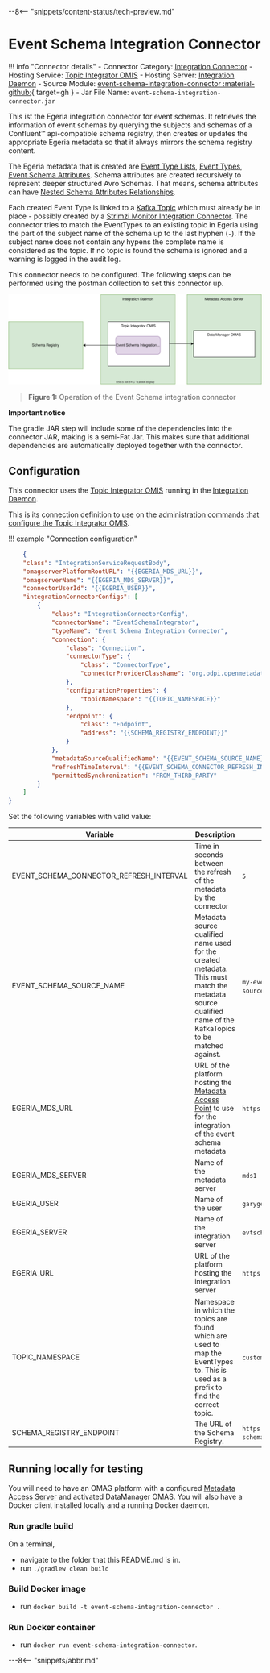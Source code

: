 <!-- SPDX-License-Identifier: CC-BY-4.0 -->
<!-- Copyright Contributors to the ODPi Egeria project. -->

--8<-- "snippets/content-status/tech-preview.md"

# Event Schema Integration Connector

!!! info "Connector details"
    - Connector Category: [Integration Connector](/concepts/integration-connector)
    - Hosting Service: [Topic Integrator OMIS](/services/omis/topic-integrator/overview)
    - Hosting Server: [Integration Daemon](/concepts/integration-daemon)
    - Source Module: [event-schema-integration-connector :material-github:](https://github.com/odpi/egeria-connector-integration-event-schema){ target=gh }
    - Jar File Name: `event-schema-integration-connector.jar`

This ist the Egeria integration connector for event schemas. It retrieves the information of event schemas by querying the subjects and schemas of a Confluent&trade; api-compatible schema registry, then creates or updates the appropriate Egeria metadata so that it always mirrors the schema registry content.

The Egeria metadata that is created are [Event Type Lists](https://egeria-project.org/types/5/0535-Event-Schemas/#eventtypelist), [Event Types](https://egeria-project.org/types/5/0535-Event-Schemas/#eventtype), [Event Schema Attributes](https://egeria-project.org/types/5/0535-Event-Schemas/#eventschemaattribute). Schema attributes are created recursively to represent deeper structured Avro Schemas. That means, schema attributes can have [Nested Schema Attributes Relationships](https://egeria-project.org/types/5/0505-Schema-Attributes/?h=nestedsche#nestedschemaattribute-relationship).

Each created Event Type is linked to a [Kafka Topic](https://egeria-project.org/types/2/0223-Events-and-Logs/?h=kafkatopic#kafkatopic) which must already be in place - possibly created by a [Strimzi Monitor Integration Connector](https://egeria-project.org/connectors/integration/strimzi-monitor-integration-connector/?h=strimzi). The connector tries to match the EventTypes to an existing topic in Egeria using the part of the subject name of the schema up to the last hyphen (`-`). If the subject name does not contain any hypens the complete name is considered as the topic. If no topic is found the schema is ignored and a warning is logged in the audit log.

This connector needs to be configured. The following steps can be performed using the postman collection to set this connector up.


![Figure 1](event-schema-integration-connector.svg)
> **Figure 1:** Operation of the Event Schema integration connector

__Important notice__

The gradle JAR step will include some of the dependencies into the connector JAR, making is a semi-Fat Jar. This makes sure that additional dependencies are automatically deployed together with the connector.


## Configuration

This connector uses the [Topic Integrator OMIS](/services/omis/topic-integrator/overview) running in the [Integration Daemon](/concepts/integration-daemon).

This is its connection definition to use on the [administration commands that configure the Topic Integrator OMIS](/guides/admin/servers/configuring-an-integration-daemon/#configure-the-integration-services).

!!! example "Connection configuration"
```json linenums="1" hl_lines="14"
    {
    "class": "IntegrationServiceRequestBody",
    "omagserverPlatformRootURL": "{{EGERIA_MDS_URL}}",
    "omagserverName": "{{EGERIA_MDS_SERVER}}",
    "connectorUserId": "{{EGERIA_USER}}",
    "integrationConnectorConfigs": [
        {
            "class": "IntegrationConnectorConfig",
            "connectorName": "EventSchemaIntegrator",
            "typeName": "Event Schema Integration Connector",
            "connection": {
                "class": "Connection",
                "connectorType": {
                    "class": "ConnectorType",
                    "connectorProviderClassName": "org.odpi.openmetadata.adapters.connectors.integration.eventschema.EventSchemaIntegrationProvider"
                },
                "configurationProperties": {
                    "topicNamespace": "{{TOPIC_NAMESPACE}}"
                },
                "endpoint": {
                    "class": "Endpoint",
                    "address": "{{SCHEMA_REGISTRY_ENDPOINT}}"
                }
            },
            "metadataSourceQualifiedName": "{{EVENT_SCHEMA_SOURCE_NAME}}",
            "refreshTimeInterval": "{{EVENT_SCHEMA_CONNECTOR_REFRESH_INTERVAL}}",
            "permittedSynchronization": "FROM_THIRD_PARTY"
        }
    ]
}
```
Set the following variables with valid value:

| Variable | Description | Sample |
|----------|-------------|--------|
| EVENT_SCHEMA_CONNECTOR_REFRESH_INTERVAL| Time in seconds between the refresh of the metadata by the connector| `5` |
| EVENT_SCHEMA_SOURCE_NAME| Metadata source qualified name used for the created metadata. This must match the metadata source qualified name of the KafkaTopics to be matched against.| `my-event-metadata-source` |
| EGERIA_MDS_URL| URL of the platform hosting the [Metadata Access Point](https://egeria-project.org/concepts/metadata-access-point/) to use for the integration of the event schema metadata | `https://localhost:8443` |
| EGERIA_MDS_SERVER| Name of the metadata server | `mds1` |
| EGERIA_USER| Name of the user | `garygeeke` |
| EGERIA_SERVER| Name of the integration server | `evtschema1` |
| EGERIA_URL| URL of the platform hosting the integration server | `https://localhost:9443` |
| TOPIC_NAMESPACE| Namespace in which the topics are found which are used to map the EventTypes to. This is used as a prefix to find the correct topic. | `customer_topics` |
| SCHEMA_REGISTRY_ENDPOINT| The URL of the Schema Registry. | `https://my-schemaregistry:8081`|




## Running locally for testing

You will need to have an OMAG platform with a configured [Metadata Access Server](https://egeria-project.org/concepts/metadata-access-server/) and activated DataManager OMAS. You will also have a Docker client installed locally and a running Docker daemon.

### Run gradle build
On a terminal,
* navigate to the folder that this README.md is in.
* run ```./gradlew clean build```

### Build Docker image
* run `docker build -t event-schema-integration-connector .` 

### Run Docker container
* run `docker run event-schema-integration-connector`.


---8<-- "snippets/abbr.md"

